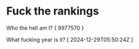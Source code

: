 # Fuck the rankings

Who the hell am I?
{ 9977570 }

What fucking year is it?
[ 2024-12-29T05:50:24Z ]

